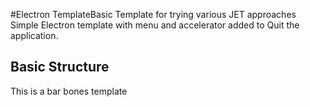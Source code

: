 #Electron TemplateBasic Template for trying various JET approaches
Simple Electron template with menu and accelerator added to Quit the application.

## Basic Structure
This is a bar bones template

